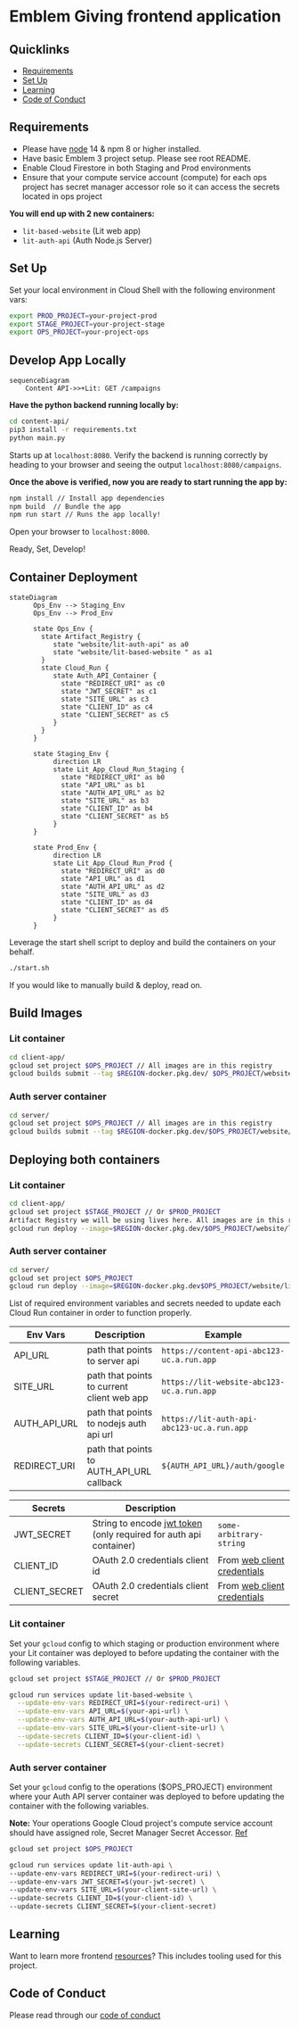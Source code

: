 # Emblem Giving frontend application

## Quicklinks
* [Requirements](requirements)
* [Set Up](#set-up)
* [Learning](requirements)
* [Code of Conduct](#code-of-conduct)

## Requirements

* Please have [node](https://nodejs.org/en/ ) 14 & npm 8 or higher installed.
* Have basic Emblem 3 project setup. Please see root README. 
* Enable Cloud Firestore in both Staging and Prod environments
* Ensure that your compute service account (compute) for each ops project has secret manager accessor role so it can access the secrets located in ops project

**You will end up with 2 new containers:**
* `lit-based-website` (Lit web app)
* `lit-auth-api` (Auth Node.js Server)

## Set Up
Set your local environment in Cloud Shell with the following environment vars:

```bash
export PROD_PROJECT=your-project-prod
export STAGE_PROJECT=your-project-stage
export OPS_PROJECT=your-project-ops
```

## Develop App Locally

```mermaid
sequenceDiagram
    Content API->>+Lit: GET /campaigns
```

**Have the python backend running locally by:**
```bash
cd content-api/
pip3 install -r requirements.txt
python main.py 
```
Starts up at `localhost:8080`. 
Verify the backend is running correctly by heading to your browser and seeing the output `localhost:8080/campaigns`.

**Once the above is verified, now you are ready to start running the app by:**

```bash
npm install // Install app dependencies
npm build  // Bundle the app
npm run start // Runs the app locally!
```

Open your browser to `localhost:8000`.

Ready, Set, Develop!


## Container Deployment

```mermaid
stateDiagram
      Ops_Env --> Staging_Env
      Ops_Env --> Prod_Env
 
      state Ops_Env {
        state Artifact_Registry {
           state "website/lit-auth-api" as a0
           state "website/lit-based-website " as a1
        }
        state Cloud_Run {
           state Auth_API_Container {
             state "REDIRECT_URI" as c0
             state "JWT_SECRET" as c1
             state "SITE_URL" as c3
             state "CLIENT_ID" as c4
             state "CLIENT_SECRET" as c5
           }
        }
      }
 
      state Staging_Env {
           direction LR
           state Lit_App_Cloud_Run_Staging {
             state "REDIRECT_URI" as b0
             state "API_URL" as b1
             state "AUTH_API_URL" as b2
             state "SITE_URL" as b3
             state "CLIENT_ID" as b4
             state "CLIENT_SECRET" as b5
           }
      }
 
      state Prod_Env {
           direction LR
           state Lit_App_Cloud_Run_Prod {
             state "REDIRECT_URI" as d0
             state "API_URL" as d1
             state "AUTH_API_URL" as d2
             state "SITE_URL" as d3
             state "CLIENT_ID" as d4
             state "CLIENT_SECRET" as d5
           }
      }
```

Leverage the start shell script to deploy and build the containers on your behalf.

```bash
./start.sh
```

If you would like to manually build & deploy, read on.

## Build Images  

### Lit container

```bash
cd client-app/
gcloud set project $OPS_PROJECT // All images are in this registry
gcloud builds submit --tag $REGION-docker.pkg.dev/ $OPS_PROJECT/website/lit-based-website
```

### Auth server container

```bash
cd server/
gcloud set project $OPS_PROJECT // All images are in this registry
gcloud builds submit --tag $REGION-docker.pkg.dev/$OPS_PROJECT/website/lit-auth-api
```

## Deploying both containers

### Lit container

```bash
cd client-app/
gcloud set project $STAGE_PROJECT // Or $PROD_PROJECT
Artifact Registry we will be using lives here. All images are in this registry
gcloud run deploy --image=$REGION-docker.pkg.dev/$OPS_PROJECT/website/lit-based-website --port 8000
```

### Auth server container

```bash
cd server/
gcloud set project $OPS_PROJECT 
gcloud run deploy --image=$REGION-docker.pkg.dev$OPS_PROJECT/website/lit-auth-api --port 4000
```

List of required environment variables and secrets needed to update each Cloud Run container in order to function properly. 

| Env Vars       | Description                                 | Example                                    |
| -------------- | ------------------------------------------- | ------------------------------------------ |
| API_URL        | path that points to server api              | `https://content-api-abc123-uc.a.run.app`  |
| SITE_URL       | path that points to current client web app  | `https://lit-website-abc123-uc.a.run.app`  |
| AUTH_API_URL   | path that points to nodejs auth api url     | `https://lit-auth-api-abc123-uc.a.run.app` |
| REDIRECT_URI   | path that points to AUTH_API_URL callback   | `${AUTH_API_URL}/auth/google`              |

| Secrets        | Description                                                                                      |                                                                                  |
| -------------- | ------------------------------------------------------------------------------------------------ | -------------------------------------------------------------------------------- |
| JWT_SECRET     | String to encode [jwt token](https://jwt.io/introduction) (only required for auth api container) | `some-arbitrary-string`                                                     |
| CLIENT_ID      | OAuth 2.0 credentials client id                                                                  | From [web client credentials](https://console.cloud.google.com/apis/credentials) |
| CLIENT_SECRET  | OAuth 2.0 credentials client secret                                                              | From [web client credentials](https://console.cloud.google.com/apis/credentials) |

### Lit container

Set your `gcloud` config to which staging or production environment where your Lit container was deployed to before updating
the container with the following variables.

```bash
gcloud set project $STAGE_PROJECT // Or $PROD_PROJECT

gcloud run services update lit-based-website \
  --update-env-vars REDIRECT_URI=$(your-redirect-uri) \
  --update-env-vars API_URL=$(your-api-url) \
  --update-env-vars AUTH_API_URL=$(your-auth-api-url) \
  --update-env-vars SITE_URL=$(your-client-site-url) \
  --update-secrets CLIENT_ID=$(your-client-id) \
  --update-secrets CLIENT_SECRET=$(your-client-secret)
```

### Auth server container

Set your `gcloud` config to the operations ($OPS_PROJECT) environment where your Auth API server container was deployed to before updating
the container with the following variables.

**Note:** Your operations Google Cloud project's compute service account should have assigned role, Secret Manager Secret Accessor. [Ref](https://cloud.google.com/run/docs/configuring/secrets)

```bash
gcloud set project $OPS_PROJECT 

gcloud run services update lit-auth-api \
--update-env-vars REDIRECT_URI=$(your-redirect-uri) \
--update-env-vars JWT_SECRET=$(your-jwt-secret) \
--update-env-vars SITE_URL=$(your-client-site-url) \
--update-secrets CLIENT_ID=$(your-client-id) \ 
--update-secrets CLIENT_SECRET=$(your-client-secret)

```

## Learning

Want to learn more frontend [resources](docs/resources.md)? This includes tooling used for this project.

## Code of Conduct

Please read through our [code of conduct](docs/code_of_conduct.md)
